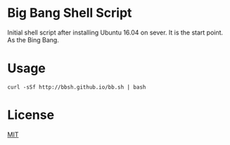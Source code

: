 Big Bang Shell Script
=====================

Initial shell script after installing Ubuntu 16.04 on sever. It is the start point. As the Bing Bang.

Usage
=====

    curl -sSf http://bbsh.github.io/bb.sh | bash

License
=======

[MIT](./LICENSE)
